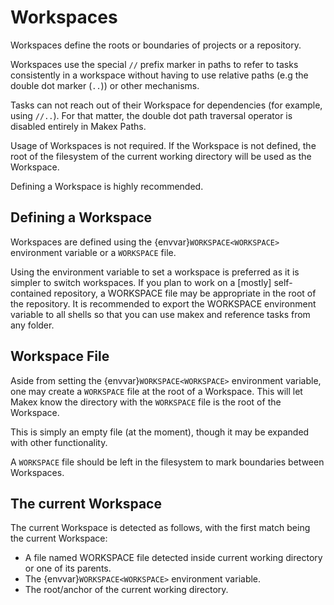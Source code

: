 # Workspaces

Workspaces define the roots or boundaries of projects or a repository.

Workspaces use the special `//` prefix marker in paths to refer to tasks consistently in a workspace without having to use relative paths (e.g the double dot marker (`..`)) or other mechanisms. 

Tasks can not reach out of their Workspace for dependencies (for example, using `//..`). 
For that matter, the double dot path traversal operator is disabled entirely in Makex Paths.

Usage of Workspaces is not required. 
If the Workspace is not defined, the root of the filesystem of the current working directory will be used as the Workspace.

Defining a Workspace is highly recommended.

## Defining a Workspace

Workspaces are defined using the {envvar}`WORKSPACE<WORKSPACE>` environment variable or a `WORKSPACE` file.

Using the environment variable to set a workspace is preferred as it is simpler to switch workspaces. 
If you plan to work on a [mostly] self-contained repository, a WORKSPACE file may be appropriate in the root of the repository. 
It is recommended to export the WORKSPACE environment variable to all shells so that you can use makex and reference tasks from any folder.
<!--
the {data}`workspace<TOML.makex.workspace>` in a Makex configuration file
the {option}`workspace <makex --workspace>` command line argument
-->

## Workspace File

Aside from setting the {envvar}`WORKSPACE<WORKSPACE>` environment variable, one may create a `WORKSPACE` file at the root of a Workspace.
This will let Makex know the directory with the `WORKSPACE` file is the root of the Workspace.

This is simply an empty file (at the moment), though it may be expanded with other functionality. 

A `WORKSPACE` file should be left in the filesystem to mark boundaries between Workspaces.

## The current Workspace

The current Workspace is detected as follows, with the first match being the current Workspace:

<!-- The {option}`--workspace<makex --workspace>` command line argument. -->

<!-- The {data}`makex.workspace<TOML.makex.workspace>` setting in a Makex Configuration File specified with the {option}`--configuration <makex --configuration>` command line argument.-->

- A file named WORKSPACE file detected inside current working directory or one of its parents.
- The {envvar}`WORKSPACE<WORKSPACE>` environment variable.
- The root/anchor of the current working directory.

<!-- - The {data}`makex.workspace<TOML.makex.workspace>` setting in of the global Makex Configuration Files (`~/.config/makex.toml` or `/etc/makex.toml`). -->

<!-- The {data}`makex.workspace<TOML.makex.workspace>` setting in Makex Configuration Files from the current working directory or one of the parents.

## Referring to Tasks in a Workspace

The prefix marker `//` is used to denote a Workspace path.

A Task Locator takes the following form: `path:task_name`. The Path may be omitted to refer to tasks within the same Makex file
or the task may in a Makexfile in a subfolder, or it may be an absolute path.

## Nested Workspaces

A Workspace may be contained within another Workspace.

This may be done by copying or [symbolically] linking the nested Workspace into its parent or container Workspace.  

If a run crosses or enters a new Workspace, the Workspace is automatically detected and provided appropriately to the Tasks.

The detection is made for each makex file inside a Workspace in the following order of precedence:

- A file named WORKSPACE file detected inside makex file's directory or one of its parents.
- The {envvar}`WORKSPACE<WORKSPACE>` environment variable.

<!--
The current Workspace detection algorithm doesn't apply to nested/named Workspaces.

- The {data}`makex.workspace<TOML.makex.workspace>` in a Makex Configuration File specified with the {option}`--configuration <makex --configuration>` command line argument.
- The {option}`--workspace<makex --workspace>` command line argument.
- The {data}`makex.workspace<TOML.makex.workspace>` setting in Makex Configuration Files from one of the parents of the current working directory.
- The {data}`makex.workspace<TOML.makex.workspace>` setting in of the global Makex Configuration Files (`~/.config/makex.toml` or `/etc/makex.toml`) 
- The root/anchor of the "current" directory. The current directory is the path of the task's Makex file. 
-->
